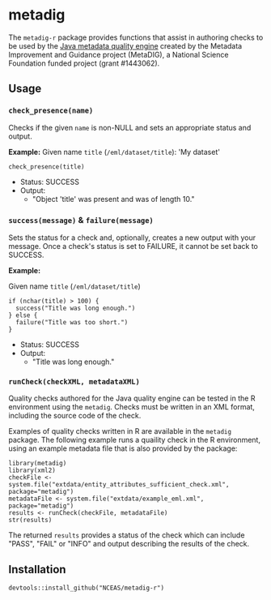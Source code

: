 # metadig

The `metadig-r` package provides functions that assist in authoring 
checks to be used by the [Java metadata quality engine](https://github.com/NCEAS/mdqengine)
created by the Metadata Improvement and Guidance project (MetaDIG), a National Science Foundation
funded project (grant #1443062).

## Usage

### `check_presence(name)`

Checks if the given `name` is non-NULL and sets an appropriate status and 
output.

**Example:**
Given name `title` (`/eml/dataset/title`): 'My dataset'

```{r}
check_presence(title)
```

- Status: SUCCESS
- Output:
    - "Object 'title' was present and was of length 10."


### `success(message)` & `failure(message)`

Sets the status for a check and, optionally, creates a new output 
with your message. Once a check's status is set to FAILURE, it cannot be set
back to SUCCESS.

**Example:**

Given name `title` (`/eml/dataset/title`)

```{r}
if (nchar(title) > 100) {
  success("Title was long enough.")
} else {
  failure("Title was too short.")
}
```

- Status: SUCCESS
- Output:
    - "Title was long enough."
    
### `runCheck(checkXML, metadataXML)`

Quality checks authored for the Java quality engine can be tested in the R environment using the
`metadig`. Checks must be written in an XML format, including the source code of the check.

Examples of quality checks written in R are available in the `metadig` package. The following
example runs a quaility check in the R environment, using an example metadata file that is
also provided by the package:

```{r}
library(metadig)
library(xml2)
checkFile <- system.file("extdata/entity_attributes_sufficient_check.xml", package="metadig")
metadataFile <- system.file("extdata/example_eml.xml", package="metadig")
results <- runCheck(checkFile, metadataFile)
str(results)
```

The returned `results` provides a status of the check which can include "PASS", "FAIL" or "INFO" and output describing
the results of the check.

## Installation

```{r}
devtools::install_github("NCEAS/metadig-r")
```